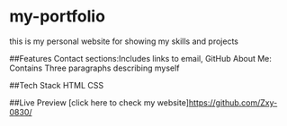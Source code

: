 # my-portfolio
this is my personal website for showing my skills and projects

##Features
Contact sections:Includes links to email, GitHub
About Me: Contains Three paragraphs describing myself

##Tech Stack
HTML
CSS

##Live Preview
[click here to check my website]https://github.com/Zxy-0830/
